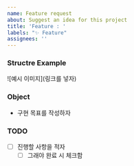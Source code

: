 ```yaml
---
name: Feature request
about: Suggest an idea for this project
title: 'Feature : '
labels: "✨ Feature"
assignees: ''
---
```


### Structre Example

![예시 이미지](링크를 넣자) 

### Object

- 구현 목표를 작성하자

### TODO

- [ ] 진행할 사항을 적자
    - [ ] 그래야 완료 시 체크함
